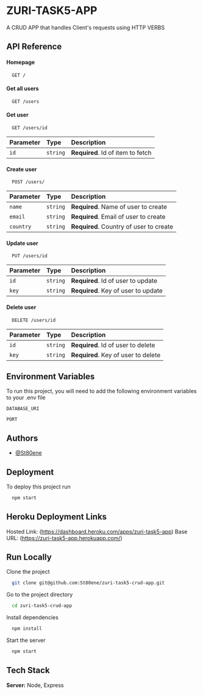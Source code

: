 
# ZURI-TASK5-APP

A CRUD APP that handles Client's requests using HTTP VERBS


## API Reference

#### Homepage

```http
  GET /
```

#### Get all users

```http
  GET /users
```

#### Get user

```http
  GET /users/id
```

| Parameter | Type     | Description                       |
| :-------- | :------- | :-------------------------------- |
| `id`      | `string` | **Required**. Id of item to fetch |

#### Create user

```http
  POST /users/
```

| Parameter | Type     | Description                       |
| :-------- | :------- | :-------------------------------- |
| `name`      | `string` | **Required**. Name of user to create |
| `email`      | `string` | **Required**. Email of user to create |
| `country`      | `string` | **Required**. Country of user to create |

#### Update user

```http
  PUT /users/id
```

| Parameter | Type     | Description                       |
| :-------- | :------- | :-------------------------------- |
| `id`      | `string` | **Required**. Id of user to update |
| `key`      | `string` | **Required**. Key of user to update |

#### Delete user

```http
  DELETE /users/id
```

| Parameter | Type     | Description                       |
| :-------- | :------- | :-------------------------------- |
| `id`      | `string` | **Required**. Id of user to delete |
| `key`      | `string` | **Required**. Key of user to delete |


  

## Environment Variables

To run this project, you will need to add the following environment variables to your .env file

`DATABASE_URI`

`PORT`

  
## Authors

- [@St80ene](https://github.com/St80ene)

  

  
## Deployment

To deploy this project run

```bash
  npm start
```

## Heroku Deployment Links
Hosted Link: (https://dashboard.heroku.com/apps/zuri-task5-app)
Base URL: (https://zuri-task5-app.herokuapp.com/)

  
## Run Locally

Clone the project

```bash
  git clone git@github.com:St80ene/zuri-task5-crud-app.git
```

Go to the project directory

```bash
  cd zuri-task5-crud-app
```

Install dependencies

```bash
  npm install
```

Start the server

```bash
  npm start
```

  
## Tech Stack

**Server:** Node, Express

  
  
